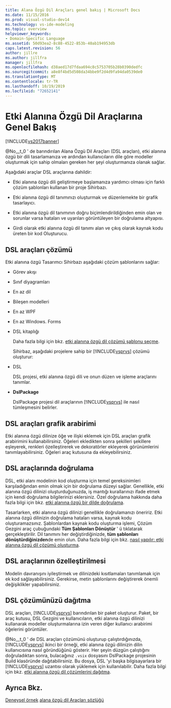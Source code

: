 ```yaml
---
title: Alana Özgü Dil Araçları genel bakış | Microsoft Docs
ms.date: 11/15/2016
ms.prod: visual-studio-dev14
ms.technology: vs-ide-modeling
ms.topic: overview
helpviewer_keywords:
- Domain-Specific Language
ms.assetid: 50d93ea2-8c88-4522-853b-40ab194953db
caps.latest.revision: 56
author: jillre
ms.author: jillfra
manager: jillfra
ms.openlocfilehash: d38aed17d7fdaa694c8c5753705b28b0390dedfc
ms.sourcegitcommit: a8e8f4bd5d508da34bbe9f2d4d9fa94da0539de0
ms.translationtype: MT
ms.contentlocale: tr-TR
ms.lasthandoff: 10/19/2019
ms.locfileid: "72652141"
---
```

# <a name="overview-of-domain-specific-language-tools"></a>Etki Alanına Özgü Dil Araçlarına Genel Bakış
[!INCLUDE[vs2017banner](../includes/vs2017banner.md)]

@No__t_0 ' de barındırılan Alana Özgü Dil Araçları (DSL araçları), etki alanına özgü bir dili tasarlamanıza ve ardından kullanıcıların dile göre modeller oluşturmak için sahip olmaları gereken her şeyi oluşturmanıza olanak sağlar.

 Aşağıdaki araçlar DSL araçlarına dahildir:

- Etki alanına özgü dili geliştirmeye başlamanıza yardımcı olması için farklı çözüm şablonları kullanan bir proje Sihirbazı.

- Etki alanına özgü dil tanımınızı oluşturmak ve düzenlemekte bir grafik tasarlayıcı.

- Etki alanına özgü dil tanımının doğru biçimlendirildiğinden emin olan ve sorunlar varsa hataları ve uyarıları görüntüleyen bir doğrulama altyapısı.

- Girdi olarak etki alanına özgü dil tanımı alan ve çıkış olarak kaynak kodu üreten bir kod Oluşturucu.

## <a name="the-dsl-tools-solution"></a>DSL araçları çözümü
 Etki alanına özgü Tasarımcı Sihirbazı aşağıdaki çözüm şablonlarını sağlar:

- Görev akışı

- Sınıf diyagramları

- En az dil

- Bileşen modelleri

- En az WPF

- En az Windows. Forms

- DSL kitaplığı

  Daha fazla bilgi için bkz. [etki alanına özgü dil çözümü şablonu seçme](../modeling/choosing-a-domain-specific-language-solution-template.md).

  Sihirbaz, aşağıdaki projelere sahip bir [!INCLUDE[vsprvs](../includes/vsprvs-md.md)] çözümü oluşturur:

- DSL

   DSL projesi, etki alanına özgü dili ve onun düzen ve işleme araçlarını tanımlar.

- **DslPackage**

   DslPackage projesi dil araçlarının [!INCLUDE[vsprvs](../includes/vsprvs-md.md)] ile nasıl tümleşmesini belirler.

## <a name="the-dsl-tools-graphical-interface"></a>DSL araçları grafik arabirimi
 Etki alanına özgü dilinize öğe ve ilişki eklemek için DSL araçları grafik arabirimini kullanabilirsiniz. Öğeleri ekledikten sonra şekilleri şekillere eşleyerek, renkleri özelleştirerek ve dekoratörler ekleyerek görünümlerini tanımlayabilirsiniz. Öğeleri araç kutusuna da ekleyebilirsiniz.

## <a name="validation-in-dsl-tools"></a>DSL araçlarında doğrulama
 DSL, etki alanı modelinin kod oluşturma için temel gereksinimleri karşıladığından emin olmak için bir doğrulama düzeyi sağlar. Genellikle, etki alanına özgü dilinizi oluşturduğunuzda, iş mantığı kurallarınızı ifade etmek için kendi doğrulama bilgilerinizi eklersiniz. Özel doğrulama hakkında daha fazla bilgi için bkz. [etki alanına özgü bir dilde doğrulama](../modeling/validation-in-a-domain-specific-language.md).

 Tasarlarken, etki alanına özgü dilinizi genellikle doğrulamanızı öneririz. Etki alanına özgü dilinizin doğrulama hataları varsa, kaynak kodu oluşturamazsınız. Şablonlardan kaynak kodu oluşturma işlemi, Çözüm Gezgini araç çubuğundaki **Tüm Şablonları Dönüştür** ' ü tıklatarak gerçekleştirilir. Dil tanımını her değiştirdiğinizde, **tüm şablonları dönüştürdiğinizden**de emin olun. Daha fazla bilgi için bkz. [nasıl yapılır: etki alanına özgü dil çözümü oluşturma](../modeling/how-to-create-a-domain-specific-language-solution.md).

## <a name="customization-of-dsl-tools"></a>DSL araçlarının özelleştirilmesi
 Modelin davranışını iyileştirmek ve dilinizdeki kısıtlamaları tanımlamak için ek kod sağlayabilirsiniz. Gerekirse, metin şablonlarını değiştirerek önemli değişiklikler yapabilirsiniz.

## <a name="distributing-your-dsl-solution"></a>DSL çözümünüzü dağıtma
 DSL araçları, [!INCLUDE[vsprvs](../includes/vsprvs-md.md)] barındırılan bir paket oluşturur. Paket, bir araç kutusu, DSL Gezgini ve kullanıcıların, etki alanına özgü dilinizi kullanarak modeller oluşturmalarına izin veren diğer kullanıcı arabirimi öğelerini görüntüler.

 @No__t_0 ' de DSL araçları çözümünü oluşturup çalıştırdığınızda, [!INCLUDE[vsprvs](../includes/vsprvs-md.md)] ikinci bir örneği, etki alanına özgü dilinizin dilin kullanıcısına nasıl göründüğünü gösterir. Her şeyin düzgün çalıştığını doğruladıktan sonra, bulacağınız `.vsix` dosyasını DslPackage projesinin Build klasöründe dağıtabilirsiniz. Bu dosya, DSL 'yi başka bilgisayarlara bir [!INCLUDE[vsprvs](../includes/vsprvs-md.md)] uzantısı olarak yüklemek için kullanılabilir.  Daha fazla bilgi için bkz. [etki alanına özgü dil çözümlerini dağıtma](../modeling/deploying-domain-specific-language-solutions.md).

## <a name="see-also"></a>Ayrıca Bkz.
 [Deneysel örnek](../extensibility/the-experimental-instance.md) [alana özgü dil Araçları sözlüğü](https://msdn.microsoft.com/ca5e84cb-a315-465c-be24-76aa3df276aa)
